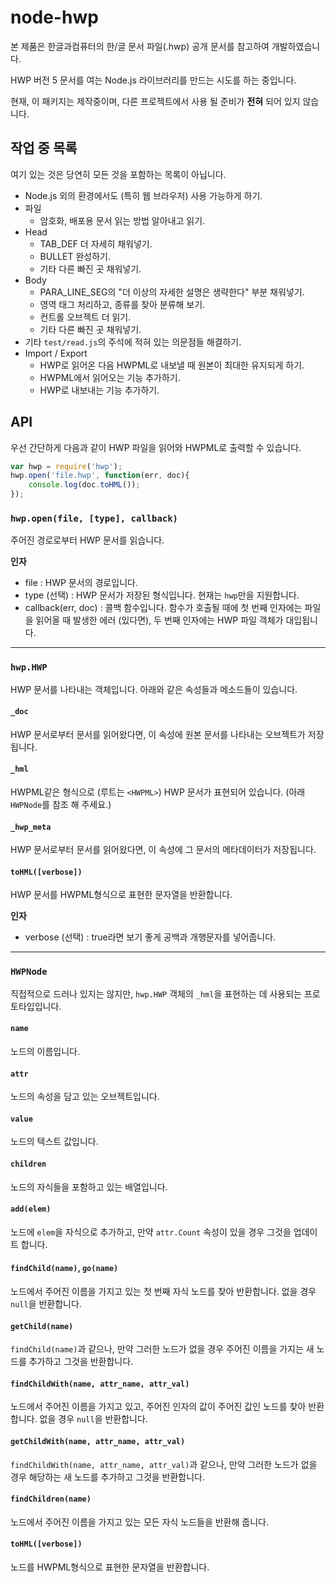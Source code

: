 node-hwp
========
본 제품은 한글과컴퓨터의 한/글 문서 파일(.hwp) 공개 문서를 참고하여 개발하였습니다.

HWP 버전 5 문서를 여는 Node.js 라이브러리를 만드는 시도를 하는 중입니다.

현재, 이 패키지는 제작중이며, 다른 프로젝트에서 사용 될 준비가 **전혀** 되어 있지 않습니다.

작업 중 목록
------------
여기 있는 것은 당연히 모든 것을 포함하는 목록이 아닙니다.

* Node.js 외의 환경에서도 (특히 웹 브라우저) 사용 가능하게 하기.
* 파일
	* 암호화, 배포용 문서 읽는 방법 알아내고 읽기.
* Head
	* TAB_DEF 더 자세히 채워넣기.
	* BULLET 완성하기.
	* 기타 다른 빠진 곳 채워넣기.
* Body
	* PARA_LINE_SEG의 "더 이상의 자세한 설명은 생략한다" 부분 채워넣기.
	* 영역 태그 처리하고, 종류를 찾아 분류해 보기.
	* 컨트롤 오브젝트 더 읽기.
	* 기타 다른 빠진 곳 채워넣기.
* 기타 `test/read.js`의 주석에 적혀 있는 의문점들 해결하기.
* Import / Export
	* HWP로 읽어온 다음 HWPML로 내보낼 때 원본이 최대한 유지되게 하기.
	* HWPML에서 읽어오는 기능 추가하기.
	* HWP로 내보내는 기능 추가하기.

API
---
우선 간단하게 다음과 같이 HWP 파일을 읽어와 HWPML로 출력할 수 있습니다.
```js
var hwp = require('hwp');
hwp.open('file.hwp', function(err, doc){
	console.log(doc.toHML());
});
```

### `hwp.open(file, [type], callback)`
주어진 경로로부터 HWP 문서를 읽습니다.

__인자__

* file : HWP 문서의 경로입니다.
* type (선택) : HWP 문서가 저장된 형식입니다. 현재는 `hwp`만을 지원합니다.
* callback(err, doc) : 콜백 함수입니다. 함수가 호출될 때에 첫 번째 인자에는 파일을 읽어올 때 발생한 에러 (있다면), 두 번째 인자에는 HWP 파일 객체가 대입됩니다.

---------------------------------------------------

### `hwp.HWP`
HWP 문서를 나타내는 객체입니다. 아래와 같은 속성들과 메소드들이 있습니다.

#### `_doc`
HWP 문서로부터 문서를 읽어왔다면, 이 속성에 원본 문서를 나타내는 오브젝트가 저장됩니다.

#### `_hml`
HWPML같은 형식으로 (루트는 `<HWPML>`) HWP 문서가 표현되어 있습니다. (아래 `HWPNode`를 참조 해 주세요.)

#### `_hwp_meta`
HWP 문서로부터 문서를 읽어왔다면, 이 속성에 그 문서의 메타데이터가 저장됩니다.

#### `toHML([verbose])`
HWP 문서를 HWPML형식으로 표현한 문자열을 반환합니다.

__인자__

* verbose (선택) : true라면 보기 좋게 공백과 개행문자를 넣어줍니다.

---------------------------------------------------

### `HWPNode`
직접적으로 드러나 있지는 않지만, `hwp.HWP` 객체의 `_hml`을 표현하는 데 사용되는 프로토타입입니다.

#### `name`
노드의 이름입니다.

#### `attr`
노드의 속성을 담고 있는 오브젝트입니다.

#### `value`
노드의 텍스트 값입니다.

#### `children`
노드의 자식들을 포함하고 있는 배열입니다.

#### `add(elem)`
노드에 `elem`을 자식으로 추가하고, 만약 `attr.Count` 속성이 있을 경우 그것을 업데이트 합니다.

#### `findChild(name)`, `go(name)`
노드에서 주어진 이름을 가지고 있는 첫 번째 자식 노드를 찾아 반환합니다. 없을 경우 `null`을 반환합니다.

#### `getChild(name)`
`findChild(name)`과 같으나, 만약 그러한 노드가 없을 경우 주어진 이름을 가지는 새 노드를 추가하고 그것을 반환합니다.

#### `findChildWith(name, attr_name, attr_val)`
노드에서 주어진 이름을 가지고 있고, 주어진 인자의 값이 주어진 값인 노드를 찾아 반환합니다. 없을 경우 `null`을 반환합니다.

#### `getChildWith(name, attr_name, attr_val)`
`findChildWith(name, attr_name, attr_val)`과 같으나, 만약 그러한 노드가 없을 경우 해당하는 새 노드를 추가하고 그것을 반환합니다.

#### `findChildren(name)`
노드에서 주어진 이름을 가지고 있는 모든 자식 노드들을 반환해 줍니다.

#### `toHML([verbose])`
노드를 HWPML형식으로 표현한 문자열을 반환합니다.
